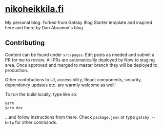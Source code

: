 # [nikoheikkila.fi](https://nikoheikkila.fi)

My personal blog. Forked from Gatsby Blog Starter template and inspired here
and there by Dan Abramov's blog.

## Contributing

Content can be found under `src/pages`. Edit posts as needed and submit a PR
for me to review. All PRs are automaticallly deployed by Now to staging area.
Once approved and merged to master branch they will be deployed to production.

Other contributions to UI, accessibility, React components, security,
dependency updates etc. are warmly welcome as well!

To run the build locally, type like so:

```bash
yarn
yarn dev
```

…and follow instructions from there. Check `package.json` or type
`gatsby --help` for other commands.
